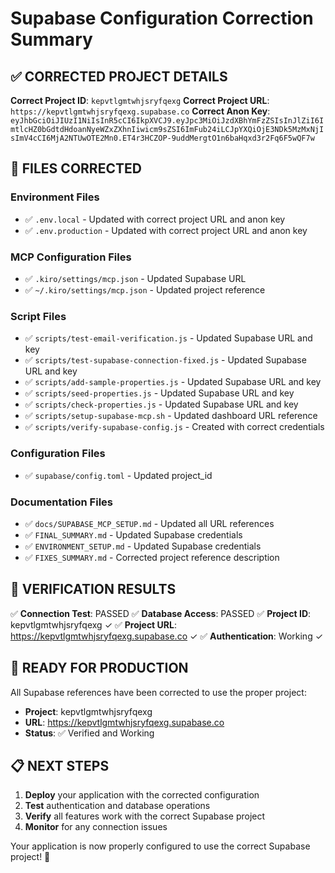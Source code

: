 # Supabase Configuration Correction Summary

## ✅ **CORRECTED PROJECT DETAILS**

**Correct Project ID**: `kepvtlgmtwhjsryfqexg`
**Correct Project URL**: `https://kepvtlgmtwhjsryfqexg.supabase.co`
**Correct Anon Key**: `eyJhbGciOiJIUzI1NiIsInR5cCI6IkpXVCJ9.eyJpc3MiOiJzdXBhYmFzZSIsInJlZiI6ImtlcHZ0bGdtdHdoanNyeWZxZXhnIiwicm9sZSI6ImFub24iLCJpYXQiOjE3NDk5MzMxNjIsImV4cCI6MjA2NTUwOTE2Mn0.ET4r3HCZOP-9uddMergtO1n6baHqxd3r2Fq6F5wQF7w`

## 📁 **FILES CORRECTED**

### **Environment Files**
- ✅ `.env.local` - Updated with correct project URL and anon key
- ✅ `.env.production` - Updated with correct project URL and anon key

### **MCP Configuration Files**
- ✅ `.kiro/settings/mcp.json` - Updated Supabase URL
- ✅ `~/.kiro/settings/mcp.json` - Updated project reference

### **Script Files**
- ✅ `scripts/test-email-verification.js` - Updated Supabase URL and key
- ✅ `scripts/test-supabase-connection-fixed.js` - Updated Supabase URL and key
- ✅ `scripts/add-sample-properties.js` - Updated Supabase URL and key
- ✅ `scripts/seed-properties.js` - Updated Supabase URL and key
- ✅ `scripts/check-properties.js` - Updated Supabase URL and key
- ✅ `scripts/setup-supabase-mcp.sh` - Updated dashboard URL reference
- ✅ `scripts/verify-supabase-config.js` - Created with correct credentials

### **Configuration Files**
- ✅ `supabase/config.toml` - Updated project_id

### **Documentation Files**
- ✅ `docs/SUPABASE_MCP_SETUP.md` - Updated all URL references
- ✅ `FINAL_SUMMARY.md` - Updated Supabase credentials
- ✅ `ENVIRONMENT_SETUP.md` - Updated Supabase credentials
- ✅ `FIXES_SUMMARY.md` - Corrected project reference description

## 🧪 **VERIFICATION RESULTS**

✅ **Connection Test**: PASSED
✅ **Database Access**: PASSED
✅ **Project ID**: kepvtlgmtwhjsryfqexg ✓
✅ **Project URL**: https://kepvtlgmtwhjsryfqexg.supabase.co ✓
✅ **Authentication**: Working ✓

## 🚀 **READY FOR PRODUCTION**

All Supabase references have been corrected to use the proper project:
- **Project**: kepvtlgmtwhjsryfqexg
- **URL**: https://kepvtlgmtwhjsryfqexg.supabase.co
- **Status**: ✅ Verified and Working

## 📋 **NEXT STEPS**

1. **Deploy** your application with the corrected configuration
2. **Test** authentication and database operations
3. **Verify** all features work with the correct Supabase project
4. **Monitor** for any connection issues

Your application is now properly configured to use the correct Supabase project! 🎉